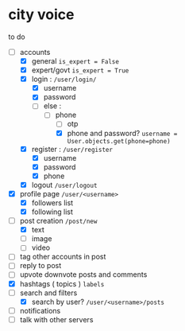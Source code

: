 # city voice

to do

- [ ] accounts
    - [x] general `is_expert = False`
    - [x] expert/govt `is_expert = True`
    - [x] login : `/user/login/`
        - [x] username
        - [x] password
        - [ ] else : 
            - [ ] phone
                - [ ] otp
                - [x] phone and password? `username = User.objects.get(phone=phone)`
    - [x] register : `/user/register`
        - [x] username
        - [x] password
        - [x] phone
    - [x] logout `/user/logout`
- [x] profile page `/user/<username>`
    - [x] followers list
    - [x] following list
- [ ] post creation `/post/new`
    - [x]  text
    - [ ]  image
    - [ ]  video
- [ ] tag other accounts in post
- [ ] reply to post
- [ ] upvote downvote posts and comments
- [x] hashtags ( topics ) `labels`
- [ ] search and filters
    - [x] search by user? `/user/<username>/posts`
- [ ] notifications
- [ ] talk with other servers

